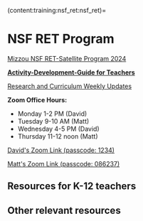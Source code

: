 (content:training:nsf_ret:nsf_ret)=

# NSF RET Program

<a href="https://mailmissouri-my.sharepoint.com/:w:/g/personal/nairs_umsystem_edu/EW5lPsgLDEJAqQzDgB7cKeABdeUm7ez7RgBZ88oR1uIsAQ?e=q3mDj2" target="_blank">Mizzou NSF RET-Satellite Program 2024</a>

**[](content:training:nsf_ret:page1)**

**<a href="https://mailmissouri-my.sharepoint.com/:w:/g/personal/nairs_umsystem_edu/EcRYHJhXelNAi2z6V2JesJUBvfsFci3jj60b3v-JM9dhmA?e=pnKuVR&xsdata=MDV8MDJ8dm92d21AbWlzc291cmkuZWR1fGY0ZDdlZjFjMTY4NzQ5ZWJlZWRkMDhkY2E1MTBhMjU4fGUzZmVmZGJlZjdlOTQwMWJhNTFhMzU1ZTAxYjA1YTg5fDB8MHw2Mzg1NjY3MzgwNTk5OTk1MTh8VW5rbm93bnxUV0ZwYkdac2IzZDhleUpXSWpvaU1DNHdMakF3TURBaUxDSlFJam9pVjJsdU16SWlMQ0pCVGlJNklrMWhhV3dpTENKWFZDSTZNbjA9fDB8fHw%3d&sdata=Qy8zVHdnRHFkYzA1NC84c1VIK2ZidG5rMnQ5T2lsSkVqK0RvVlpwQzlDUT0%3d" target="_blank">Activity-Development-Guide for Teachers</a>**

<a href="https://mailmissouri-my.sharepoint.com/:f:/g/personal/nairs_umsystem_edu/Eugqtmi99mpKpNzTS8jxtAABwqjhfX2wiA2wh63vfjAhLg?xsdata=MDV8MDJ8dm92d21AbWlzc291cmkuZWR1fGVmOGNkN2RkOTBjMTQ5NGE0N2NiMDhkYzk0NmVlY2MwfGUzZmVmZGJlZjdlOTQwMWJhNTFhMzU1ZTAxYjA1YTg5fDB8MHw2Mzg1NDg0NTIwODc5NTc0NzB8VW5rbm93bnxUV0ZwYkdac2IzZDhleUpXSWpvaU1DNHdMakF3TURBaUxDSlFJam9pVjJsdU16SWlMQ0pCVGlJNklrMWhhV3dpTENKWFZDSTZNbjA9fDB8fHw%3d&sdata=aEsrMjNuL3JsakZmTUM4ejdRNWpJV1ZDTDFnREk1aUhFY0xRU0RiQ2FlWT0%3d" target="_blank">Research and Curriculum Weekly Updates</a>

**Zoom Office Hours:** 
- Monday 1-2 PM (David)
- Tuesday 9-10 AM (Matt)  
- Wednesday 4-5 PM (David)
- Thursday 11-12 noon (Matt)

<a href="https://umsystem.zoom.us/j/7870965682?pwd=Qlp1UFRDV0JRdk1VVDBGQzh2Nm9KQT09" target="_blank">David's Zoom Link (passcode: 1234)</a>

<a href="https://umsystem.zoom.us/j/4200649065?pwd=TE85Z3NtZ2VISFpyN3YwaklJK2NSQT09" target="_blank">Matt's Zoom Link  (passcode: 086237)</a>

## Resources for K-12 teachers

[](content:training:hs:microbit-1)

## Other relevant resources

[](content:training:nsf_ret:page2)

[](content:training:nsf_ret:page3)
